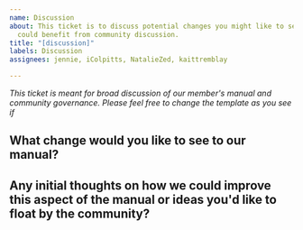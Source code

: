 ```yaml
---
name: Discussion
about: This ticket is to discuss potential changes you might like to see but think
  could benefit from community discussion.
title: "[discussion]"
labels: Discussion
assignees: jennie, iColpitts, NatalieZed, kaittremblay

---
```


_This ticket is meant for broad discussion of our member's manual and community governance. Please feel free to change the template as you see if_

## What change would you like to see to our manual?

## Any initial thoughts on how we could improve this aspect of the manual or ideas you'd like to float by the community?
